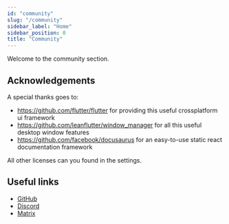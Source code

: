 ```yaml
---
id: "community"
slug: "/community"
sidebar_label: "Home"
sidebar_position: 0
title: "Community"
---
```


Welcome to the community section.

## Acknowledgements

A special thanks goes to:

* <https://github.com/flutter/flutter> for providing this useful crossplatform ui framework
* <https://github.com/leanflutter/window_manager> for all this useful desktop window features
* <https://github.com/facebook/docusaurus> for an easy-to-use static react documentation framework

All other licenses can you found in the settings.

## Useful links

* [GitHub](https://github.com/LinwoodDev/Qeck)
* [Discord](https://go.linwood.dev/discord)
* [Matrix](https://go.linwood.dev/matrix)
